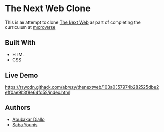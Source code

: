 # The Next Web Clone
This is an attempt to clone [The Next Web](https://thenextweb.com) as part of completing the curriculum at [microverse](https://microverse.org)

## Built With
- HTML
- CSS

## Live Demo
https://rawcdn.githack.com/abruzy/thenextweb/103a0357974b282525dbe2eff0ae9b3f8e64fd59/index.html

## Authors

- [Abubakar Diallo](https://github.com/abruzy)
- [Saba Younis](https://github.com/sabayounis)
